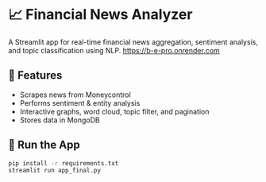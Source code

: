 # 📈 Financial News Analyzer

A Streamlit app for real-time financial news aggregation, sentiment analysis, and topic classification using NLP.
https://b-e-pro.onrender.com

## 🔧 Features
- Scrapes news from Moneycontrol
- Performs sentiment & entity analysis
- Interactive graphs, word cloud, topic filter, and pagination
- Stores data in MongoDB

## 🚀 Run the App

```bash
pip install -r requirements.txt
streamlit run app_final.py

